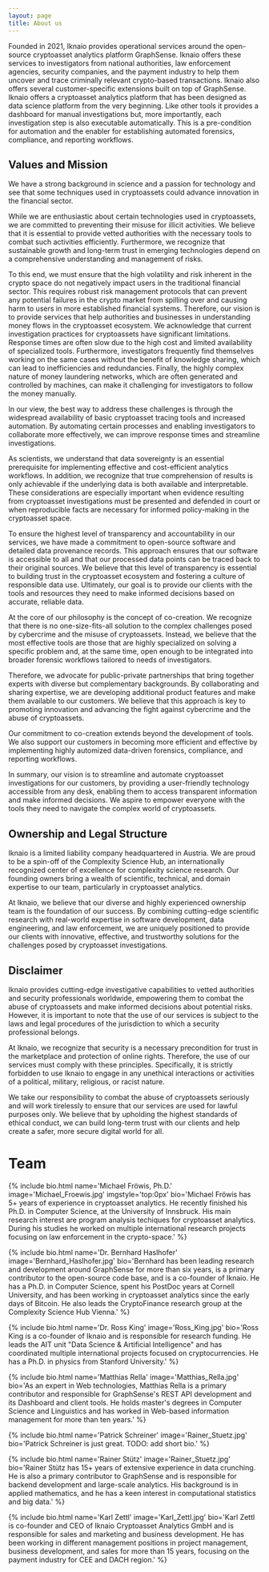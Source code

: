 ```yaml
---
layout: page
title: About us
---
```


Founded in 2021, Iknaio provides operational services around the open-source cryptoasset analytics platform GraphSense. Iknaio offers these services to investigators from national authorities, law enforcement agencies, security companies, and the payment industry to help them uncover and trace criminally relevant crypto-based transactions. Iknaio also offers several customer-specific extensions built on top of GraphSense. Iknaio offers a cryptoasset analytics platform that has been designed as data science platform from the very beginning. Like other tools it provides a dashboard for manual investigations but, more importantly, each investigation step is also executable automatically. This is a pre-condition for automation and the enabler for establishing automated forensics, compliance, and reporting workflows.

## Values and Mission

We have a strong background in science and a passion for technology and see that some techniques used in cryptoassets could advance innovation in the financial sector.

While we are enthusiastic about certain technologies used in cryptoassets, we are committed to preventing their misuse for illicit activities. We believe that it is essential to provide vetted authorities with the necessary tools to combat such activities efficiently. Furthermore, we recognize that sustainable growth and long-term trust in emerging technologies depend on a comprehensive understanding and management of risks.

To this end, we must ensure that the high volatility and risk inherent in the crypto space do not negatively impact users in the traditional financial sector. This requires robust risk management protocols that can prevent any potential failures in the crypto market from spilling over and causing harm to users in more established financial systems. Therefore, our vision is to provide services that help authorities and businesses in understanding money flows in the cryptoasset ecosystem.
We acknowledge that current investigation practices for cryptoassets have significant limitations. Response times are often slow due to the high cost and limited availability of specialized tools. Furthermore, investigators frequently find themselves working on the same cases without the benefit of knowledge sharing, which can lead to inefficiencies and redundancies. Finally, the highly complex nature of money laundering networks, which are often generated and controlled by machines, can make it challenging for investigators to follow the money manually.

In our view, the best way to address these challenges is through the widespread availability of basic cryptoasset tracing tools and increased automation. By automating certain processes and enabling investigators to collaborate more effectively, we can improve response times and streamline investigations.

As scientists, we understand that data sovereignty is an essential prerequisite for implementing effective and cost-efficient analytics workflows. In addition, we recognize that true comprehension of results is only achievable if the underlying data is both available and interpretable. These considerations are especially important when evidence resulting from cryptoasset investigations must be presented and defended in court or when reproducible facts are necessary for informed policy-making in the cryptoasset space.

To ensure the highest level of transparency and accountability in our services, we have made a commitment to open-source software and detailed data provenance records. This approach ensures that our software is accessible to all and that our processed data points can be traced back to their original sources. We believe that this level of transparency is essential to building trust in the cryptoasset ecosystem and fostering a culture of responsible data use. Ultimately, our goal is to provide our clients with the tools and resources they need to make informed decisions based on accurate, reliable data.

At the core of our philosophy is the concept of co-creation.
We recognize that there is no one-size-fits-all solution to the complex challenges posed by cybercrime and the misuse of cryptoassets. Instead, we believe that the most effective tools are those that are highly specialized on solving a specific problem and, at the same time, open enough to be integrated into broader forensic workflows tailored to needs of investigators.

Therefore, we advocate for public-private partnerships that bring together experts with diverse but complementary backgrounds. By collaborating and sharing expertise, we are developing additional product features and make them available to our customers. We believe that this approach is key to promoting innovation and advancing the fight against cybercrime and the abuse of cryptoassets.

Our commitment to co-creation extends beyond the development of tools. We also support our customers in becoming more efficient and effective by implementing highly automized data-driven forensics, compliance, and reporting workflows.

In summary, our vision is to streamline and automate cryptoasset investigations for our customers, by providing a user-friendly technology accessible from any desk, enabling them to access transparent information and make informed decisions. We aspire to empower everyone with the tools they need to navigate the complex world of cryptoassets.

## Ownership and Legal Structure

Iknaio is a limited liability company headquartered in Austria. We are proud to be a spin-off of the Complexity Science Hub, an internationally recognized center of excellence for complexity science research. Our founding owners bring a wealth of scientific, technical, and domain expertise to our team, particularly in cryptoasset analytics.

At Iknaio, we believe that our diverse and highly experienced ownership team is the foundation of our success. By combining cutting-edge scientific research with real-world expertise in software development, data engineering, and law enforcement, we are uniquely positioned to provide our clients with innovative, effective, and trustworthy solutions for the challenges posed by cryptoasset investigations.

## Disclaimer

Iknaio provides cutting-edge investigative capabilities to vetted authorities and security professionals worldwide, empowering them to combat the abuse of cryptoassets and make informed decisions about potential risks. However, it is important to note that the use of our services is subject to the laws and legal procedures of the jurisdiction to which a security professional belongs.

At Iknaio, we recognize that security is a necessary precondition for trust in the marketplace and protection of online rights. Therefore, the use of our services must comply with these principles. Specifically, it is strictly forbidden to use Iknaio to engage in any unethical interactions or activities of a political, military, religious, or racist nature.

We take our responsibility to combat the abuse of cryptoassets seriously and will work tirelessly to ensure that our services are used for lawful purposes only. We believe that by upholding the highest standards of ethical conduct, we can build long-term trust with our clients and help create a safer, more secure digital world for all.

# Team

{% include bio.html name='Michael Fröwis, Ph.D.' image='Michael_Froewis.jpg' imgstyle='top:0px' bio='Michael Fröwis has 5+ years of experience in cryptoasset analytics. He recently finished his Ph.D. in Computer Science, at the University of Innsbruck. His main research interest are program analysis techiques for cryptoasset analytics. During his studies he worked on multiple international research projects focusing on law enforcement in the crypto-space.' %}

{% include bio.html name='Dr. Bernhard Haslhofer' image='Bernhard_Haslhofer.jpg' bio='Bernhard has been leading research and development around GraphSense for more than six years, is a primary contributor to the open-source code base, and is a co-founder of Iknaio. He has a Ph.D. in Computer Science, spent his PostDoc years at Cornell University, and has been working in cryptoasset analytics since the early days of Bitcoin. He also leads the CryptoFinance research group at the Complexity Science Hub Vienna.' %}

{% include bio.html name='Dr. Ross King' image='Ross_King.jpg' bio='Ross King is a co-founder of Iknaio and is responsible for research funding. He leads the AIT unit "Data Science & Artificial Intelligence" and has coordinated multiple international projects focused on cryptocurrencies. He has a Ph.D. in physics from Stanford University.' %}

{% include bio.html name='Matthias Rella' image='Matthias_Rella.jpg' bio='As an expert in Web technologies, Matthias Rella is a primary contributor and responsible for GraphSense\'s REST API development and its Dashboard and client tools. He holds master\'s degrees in Computer Science and Linguistics and has worked in Web-based information management for more than ten years.' %}

{% include bio.html name='Patrick Schreiner' image='Rainer_Stuetz.jpg' bio='Patrick Schreiner is just great. TODO: add short bio.' %}

{% include bio.html name='Rainer Stütz' image='Rainer_Stuetz.jpg' bio='Rainer Stütz has 15+ years of extensive experience in data crunching. He is also a primary contributor to GraphSense and is responsible for backend development and large-scale analytics. His background is in applied mathematics, and he has a keen interest in computational statistics and big data.' %}

{% include bio.html name='Karl Zettl' image='Karl_Zettl.jpg' bio='Karl Zettl is co-founder and CEO of Iknaio Cryptoasset Analytics GmbH and is responsible for sales and marketing and business development. He has been working in different management positions in project management, business development, and sales for more than 15 years, focusing on the payment industry for CEE and DACH region.' %}
